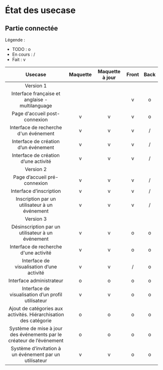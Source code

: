 # État des usecase

## Partie connectée

Légende :
- TODO : o
- En cours : /
- Fait : v

| Usecase | Maquette | Maquette à jour | Front | Back |
| :-----: | :------------: | :-------------: | :---: | :--: |
| Version 1 |  |  |  |  |
| Interface française et anglaise - multilanguage |  |  | v | o |
| Page d'accueil post-connexion | v | v | v | o |
| Interface de recherche d'un événement | v | v | v | / |
| Interface de création d’un événement | v | v | v | / |
| Interface de création d’une activité | v | v | v | / |
| Version 2 |  |  |  |  |
| Page d’accueil pré-connexion | v | v | v | / |
| Interface d’inscription | v | v | v | / |
| Inscription par un utilisateur à un événement | v | v | v | / |
| Version 3 |  |  |  |  |
| Désinscription par un utilisateur à un événement | v | v | o | o |
| Interface de recherche d'une activité | v | v | o | o |
| Interface de visualisation d’une activité | v | v | / | o |
| Interface administrateur | o | o | o | o |
| Interface de visualisation d’un profil utilisateur | v | v | o | o |
| Ajout de catégories aux activités. Hiérarchisation des catégorie | o | o | o | o |
| Système de mise à jour des événements par le créateur de l’événement | o | o | o | o |
| Système d’invitation à un événement par un utilisateur | v | v | o | o |
